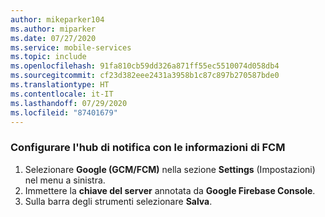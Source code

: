 ```yaml
---
author: mikeparker104
ms.author: miparker
ms.date: 07/27/2020
ms.service: mobile-services
ms.topic: include
ms.openlocfilehash: 91fa810cb59dd326a871ff55ec5510074d058db4
ms.sourcegitcommit: cf23d382eee2431a3958b1c87c897b270587bde0
ms.translationtype: HT
ms.contentlocale: it-IT
ms.lasthandoff: 07/29/2020
ms.locfileid: "87401679"
---
```

### <a name="configure-your-notification-hub-with-fcm-information"></a>Configurare l'hub di notifica con le informazioni di FCM

1. Selezionare **Google (GCM/FCM)** nella sezione **Settings** (Impostazioni) nel menu a sinistra.
1. Immettere la **chiave del server** annotata da **Google Firebase Console**.
1. Sulla barra degli strumenti selezionare **Salva**.
